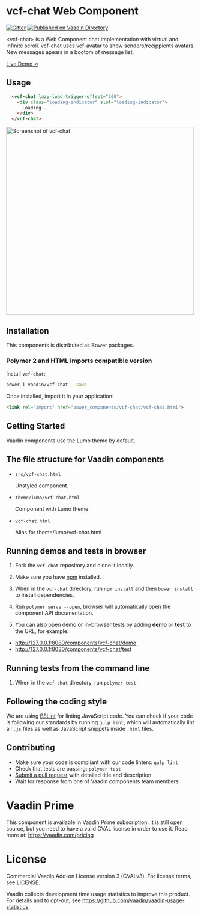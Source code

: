 # vcf-chat Web Component
[![Gitter](https://badges.gitter.im/Join%20Chat.svg)](https://gitter.im/vaadin/web-components?utm_source=badge&utm_medium=badge&utm_campaign=pr-badge)
[![Published on Vaadin  Directory](https://img.shields.io/badge/Vaadin%20Directory-published-00b4f0.svg)](https://vaadin.com/directory/component/vaadin-component-factoryvcf-chat)

&lt;vcf-chat&gt; is a Web Component chat implementation with virtual and infinite scroll. vcf-chat uses vcf-avatar to show senders/recippients avatars. New messages apears in a bootom of message list.

[Live Demo ↗](http://incubator.app.fi/chat-demo/chat)

## Usage

```html
  <vcf-chat lazy-load-trigger-offset="300">
    <div class="loading-indicator" slot="loading-indicator">
      Loading..
    </div>
  </vcf-chat>
```

<img src="https://raw.githubusercontent.com/vaadin/incubator-chat/master/screenshot.png" width="500" alt="Screenshot of vcf-chat">


## Installation

This components is distributed as Bower packages.

### Polymer 2 and HTML Imports compatible version

Install `vcf-chat`:

```sh
bower i vaadin/vcf-chat --save
```

Once installed, import it in your application:

```html
<link rel="import" href="bower_components/vcf-chat/vcf-chat.html">
```

## Getting Started

Vaadin components use the Lumo theme by default.

## The file structure for Vaadin components

- `src/vcf-chat.html`

  Unstyled component.

- `theme/lumo/vcf-chat.html`

  Component with Lumo theme.

- `vcf-chat.html`

  Alias for theme/lumo/vcf-chat.html


## Running demos and tests in browser

1. Fork the `vcf-chat` repository and clone it locally.

1. Make sure you have [npm](https://www.npmjs.com/) installed.

1. When in the `vcf-chat` directory, run `npm install` and then `bower install` to install dependencies.

1. Run `polymer serve --open`, browser will automatically open the component API documentation.

1. You can also open demo or in-browser tests by adding **demo** or **test** to the URL, for example:

  - http://127.0.0.1:8080/components/vcf-chat/demo
  - http://127.0.0.1:8080/components/vcf-chat/test


## Running tests from the command line

1. When in the `vcf-chat` directory, run `polymer test`


## Following the coding style

We are using [ESLint](http://eslint.org/) for linting JavaScript code. You can check if your code is following our standards by running `gulp lint`, which will automatically lint all `.js` files as well as JavaScript snippets inside `.html` files.


## Contributing

  - Make sure your code is compliant with our code linters: `gulp lint`
  - Check that tests are passing: `polymer test`
  - [Submit a pull request](https://www.digitalocean.com/community/tutorials/how-to-create-a-pull-request-on-github) with detailed title and description
  - Wait for response from one of Vaadin components team members


# Vaadin Prime
This component is available in Vaadin Prime subscription. It is still open source, but you need to have a valid CVAL license in order to use it. Read more at: https://vaadin.com/pricing


# License

Commercial Vaadin Add-on License version 3 (CVALv3). For license terms, see LICENSE.

Vaadin collects development time usage statistics to improve this product. For details and to opt-out, see https://github.com/vaadin/vaadin-usage-statistics.
